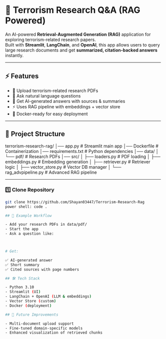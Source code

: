# 📑 Terrorism Research Q&A (RAG Powered)

An AI-powered **Retrieval-Augmented Generation (RAG)** application for exploring terrorism-related research papers.  
Built with **Streamlit**, **LangChain**, and **OpenAI**, this app allows users to query large research documents and get **summarized, citation-backed answers** instantly.

---

## ⚡ Features
- 📂 Upload terrorism-related research PDFs  
- 🔎 Ask natural language questions  
- 📑 Get AI-generated answers with sources & summaries  
- ⚡ Uses RAG pipeline with embeddings + vector store  
- 🐳 Docker-ready for easy deployment  

---

## 📂 Project Structure

terrorism-research-rag/
│── app.py # Streamlit main app
│── Dockerfile # Containerization
│── requirements.txt # Python dependencies
│── data/
│ └── pdf/ # Research PDFs
│── src/
│ ├── loaders.py # PDF loading
│ ├── embeddings.py # Embedding generation
│ ├── retriever.py # Retriever logic
│ ├── vector_store.py # Vector DB manager
│ └── rag_advpipeline.py # Advanced RAG pipeline


---

### 1️⃣ Clone Repository
```bash
git clone https://github.com/Shayan03447/Terrorism-Research-Rag
power shell: code .

## 🎯 Example Workflow

- Add your research PDFs in data/pdf/
- Start the app
- Ask a question like:



# Get:

✅ AI-generated answer
✅ Short summary
✅ Cited sources with page numbers

## 🛠️ Tech Stack

- Python 3.10
- Streamlit (UI)
- LangChain + OpenAI (LLM & embeddings)
- Vector Store (custom)
- Docker (deployment)

## 📌 Future Improvements

- Multi-document upload support
- Fine-tuned domain-specific models
- Enhanced visualization of retrieved chunks